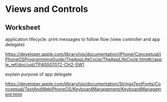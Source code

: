 # Views and Controls
## Worksheet

application lifecycle: print messages to follow flow (view controller and app delegate)

https://developer.apple.com/library/ios/documentation/iPhone/Conceptual/iPhoneOSProgrammingGuide/TheAppLifeCycle/TheAppLifeCycle.html#//apple_ref/doc/uid/TP40007072-CH2-SW1

explain purpose of app delegate



https://developer.apple.com/library/ios/documentation/StringsTextFonts/Conceptual/TextAndWebiPhoneOS/KeyboardManagement/KeyboardManagement.html
